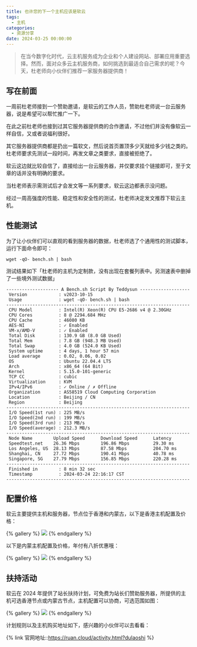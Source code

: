 ```yaml
---
title: 也许您的下一个主机应该是软云
tags:
  - 主机
categories:
  - 资源分享
date: 2024-03-25 00:00:00
---
```


> 在当今数字化时代，云主机服务成为企业和个人建设网站、部署应用重要选择。然而，面对众多云主机服务商，如何挑选到最适合自己需求的呢？今天，杜老师向小伙伴们推荐一家服务器提供商！

<!-- more -->

## 写在前面

一周前杜老师接到一个赞助邀请，是软云的工作人员，赞助杜老师说一台云服务器，说是希望可以帮忙推广一下。

在此之前杜老师也接到过其它服务器提供商的合作邀请，不过他们并没有像软云一样自信，又或者说福利很好。

其它服务器提供商都是扔出一篇软文，然后说首页置顶多少天就给多少钱之类的。杜老师要求先测试一段时间，再发文章之类要求，直接被拒绝了。

软云这边就比较自信了，直接给出一台云服务器，并仅要求挂个链接即可，至于文章的话并没有明确的要求。

当杜老师表示需测试后才会发文等一系列要求，软云这边都表示没问题。

经过一周高强度的性能、稳定性和安全性的测试，杜老师决定发文推荐下软云主机。

## 性能测试

为了让小伙伴们可以直观的看到服务器的数据，杜老师选了个通用性的测试脚本，运行下面命令即可：

```
wget -qO- bench.sh | bash
```

测试结果如下「杜老师的主机为定制款，没有出现在套餐列表中。另测速表中删掉了一些境外测试数据」

```
-------------------- A Bench.sh Script By Teddysun -------------------
 Version            : v2023-10-15
 Usage              : wget -qO- bench.sh | bash
----------------------------------------------------------------------
 CPU Model          : Intel(R) Xeon(R) CPU E5-2686 v4 @ 2.30GHz
 CPU Cores          : 8 @ 2294.684 MHz
 CPU Cache          : 46080 KB
 AES-NI             : ✓ Enabled
 VM-x/AMD-V         : ✓ Enabled
 Total Disk         : 130.9 GB (8.0 GB Used)
 Total Mem          : 7.8 GB (948.3 MB Used)
 Total Swap         : 4.0 GB (524.0 KB Used)
 System uptime      : 4 days, 1 hour 57 min
 Load average       : 0.02, 0.06, 0.02
 OS                 : Ubuntu 22.04.4 LTS
 Arch               : x86_64 (64 Bit)
 Kernel             : 5.15.0-101-generic
 TCP CC             : cubic
 Virtualization     : KVM
 IPv4/IPv6          : ✓ Online / ✗ Offline
 Organization       : AS58519 Cloud Computing Corporation
 Location           : Beijing / CN
 Region             : Beijing
----------------------------------------------------------------------
 I/O Speed(1st run) : 225 MB/s
 I/O Speed(2nd run) : 199 MB/s
 I/O Speed(3rd run) : 213 MB/s
 I/O Speed(average) : 212.3 MB/s
----------------------------------------------------------------------
 Node Name        Upload Speed      Download Speed      Latency     
 Speedtest.net    26.36 Mbps        196.86 Mbps         29.30 ms    
 Los Angeles, US  28.13 Mbps        87.58 Mbps          204.70 ms   
 Shanghai, CN     27.72 Mbps        190.41 Mbps         40.78 ms    
 Singapore, SG    27.79 Mbps        156.85 Mbps         220.28 ms   
----------------------------------------------------------------------
 Finished in        : 8 min 32 sec
 Timestamp          : 2024-03-24 22:16:17 CST
----------------------------------------------------------------------
```

## 配置价格

软云主要提供主机和服务器，节点位于香港和内蒙古，以下是香港主机配置及价格：

{% gallery %}
![](https://cdn.dusays.com/2024/03/690-1.jpg)
{% endgallery %}

以下是内蒙主机配置及价格，年付有八折优惠哦：

{% gallery %}
![](https://cdn.dusays.com/2024/03/690-2.jpg)
{% endgallery %}

## 扶持活动

软云在 2024 年提供了站长扶持计划，可免费为站长们赞助服务器，所提供的主机可选香港节点或内蒙古节点，主机配置可以协商，可选范围如图：

{% gallery %}
![](https://cdn.dusays.com/2024/03/690-3.jpg)
{% endgallery %}

计划规则以及主机购买地址如下，感兴趣的小伙伴可以去看看：

{% link 官网地址::https://ruan.cloud/activity.html?dulaoshi %}